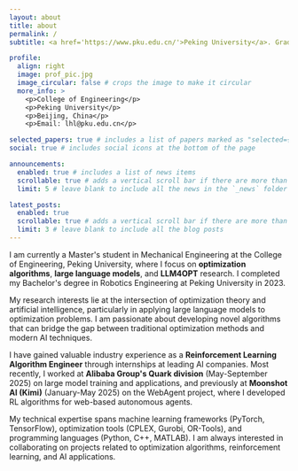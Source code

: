 ```yaml
---
layout: about
title: about
permalink: /
subtitle: <a href='https://www.pku.edu.cn/'>Peking University</a>. Graduate Student. RL Algorithm Engineer.

profile:
  align: right
  image: prof_pic.jpg
  image_circular: false # crops the image to make it circular
  more_info: >
    <p>College of Engineering</p>
    <p>Peking University</p>
    <p>Beijing, China</p>
    <p>Email: lhl@pku.edu.cn</p>

selected_papers: true # includes a list of papers marked as "selected={true}"
social: true # includes social icons at the bottom of the page

announcements:
  enabled: true # includes a list of news items
  scrollable: true # adds a vertical scroll bar if there are more than 3 news items
  limit: 5 # leave blank to include all the news in the `_news` folder

latest_posts:
  enabled: true
  scrollable: true # adds a vertical scroll bar if there are more than 3 new posts items
  limit: 3 # leave blank to include all the blog posts
---
```


I am currently a Master's student in Mechanical Engineering at the College of Engineering, Peking University, where I focus on **optimization algorithms**, **large language models**, and **LLM4OPT** research. I completed my Bachelor's degree in Robotics Engineering at Peking University in 2023.

My research interests lie at the intersection of optimization theory and artificial intelligence, particularly in applying large language models to optimization problems. I am passionate about developing novel algorithms that can bridge the gap between traditional optimization methods and modern AI techniques.

I have gained valuable industry experience as a **Reinforcement Learning Algorithm Engineer** through internships at leading AI companies. Most recently, I worked at **Alibaba Group's Quark division** (May-September 2025) on large model training and applications, and previously at **Moonshot AI (Kimi)** (January-May 2025) on the WebAgent project, where I developed RL algorithms for web-based autonomous agents.

My technical expertise spans machine learning frameworks (PyTorch, TensorFlow), optimization tools (CPLEX, Gurobi, OR-Tools), and programming languages (Python, C++, MATLAB). I am always interested in collaborating on projects related to optimization algorithms, reinforcement learning, and AI applications.
